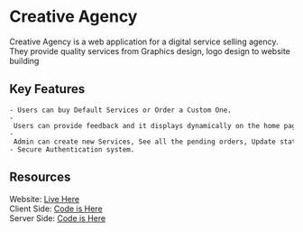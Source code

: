 # Creative Agency

Creative Agency is a  web application for a digital service selling agency. <br>
They provide quality services from Graphics design, logo design to website building

## Key Features

    - Users can buy Default Services or Order a Custom One.
    - Users can provide feedback and it displays dynamically on the home page.
    - Admin can create new Services, See all the pending orders, Update status and more.
    - Secure Authentication system.

## Resources

Website: [Live Here](https://creative-agency-e16ba.web.app/) <br>
Client Side: [Code is Here](https://github.com/aam-himel/creative_agency_client) <br>
Server Side: [Code is Here](https://github.com/aam-himel/creative_agency_server) <br>

